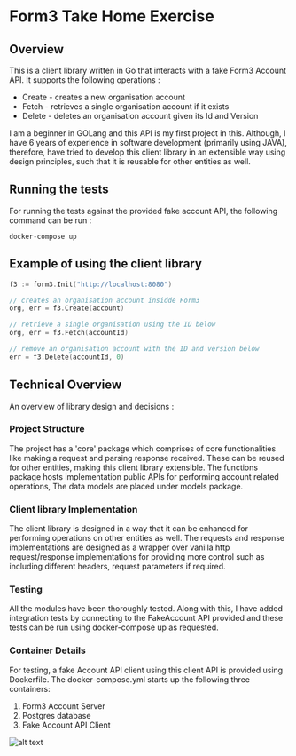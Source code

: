# Form3 Take Home Exercise

## Overview

This is a client library written in Go that interacts with a fake Form3 Account API. It supports the following operations :
* Create - creates a new organisation account
* Fetch - retrieves a single organisation account if it exists
* Delete - deletes an organisation account given its Id and Version

I am a beginner in GOLang and this API is my first project in this. Although, I have 6 years of experience in software development (primarily using JAVA), therefore, have tried to develop this client library in an extensible way using design principles, such that it is reusable for other entities as well.

## Running the tests

For running the tests against the provided fake account API, the following command can be run :

```
docker-compose up
```

## Example of using the client library

```go
f3 := form3.Init("http://localhost:8080")

// creates an organisation account insidde Form3
org, err = f3.Create(account)

// retrieve a single organisation using the ID below
org, err = f3.Fetch(accountId)

// remove an organisation account with the ID and version below
err = f3.Delete(accountId, 0)

```

## Technical Overview

An overview of library design and decisions :

### Project Structure

The project has a 'core' package which comprises of core functionalities like making a request and parsing response received. These can be reused for other entities, making this client library extensible. The functions package hosts implementation public APIs for performing account related operations, The data models are placed under models package.

### Client library Implementation
The client library is designed in a way that it can be enhanced for performing operations on other entities as well. The requests and response implementations are designed as 
a wrapper over vanilla http request/response implementations for providing more control such as  including different headers, request parameters if required.

### Testing
All the modules have been thoroughly tested. Along with this, I have added integration tests by connecting to the FakeAccount API provided and these tests can be run using docker-compose up as requested.

### Container Details
For testing, a fake Account API client using this client API is provided using Dockerfile.
The docker-compose.yml starts up the following three containers:
1. Form3 Account Server
2. Postgres database
3. Fake Account API Client

![alt text](https://github.com/rohan-sharma92/accountapi-client-lib/Form3.jpg?raw=true)